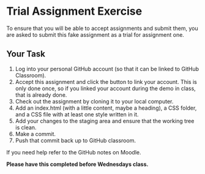 # Trial Assignment Exercise

To ensure that you will be able to accept assignments and submit them, you are asked to submit this fake assignment as a trial for assignment one.

## Your Task
1. Log into your personal GitHub account (so that it can be linked to GitHub Classroom).
2. Accept this assignment and click the button to link your account. This is only done once, so if you linked your account during the demo in class, that is already done.
3. Check out the assignment by cloning it to your local computer.
4. Add an index.html (with a little content, maybe a heading), a CSS folder, and a CSS file with at least one style written in it.
5. Add your changes to the staging area and ensure that the working tree is clean.
6. Make a commit.
7. Push that commit back up to GitHub classroom.

If you need help refer to the GitHub notes on Moodle. 

**Please have this completed before Wednesdays class.**
